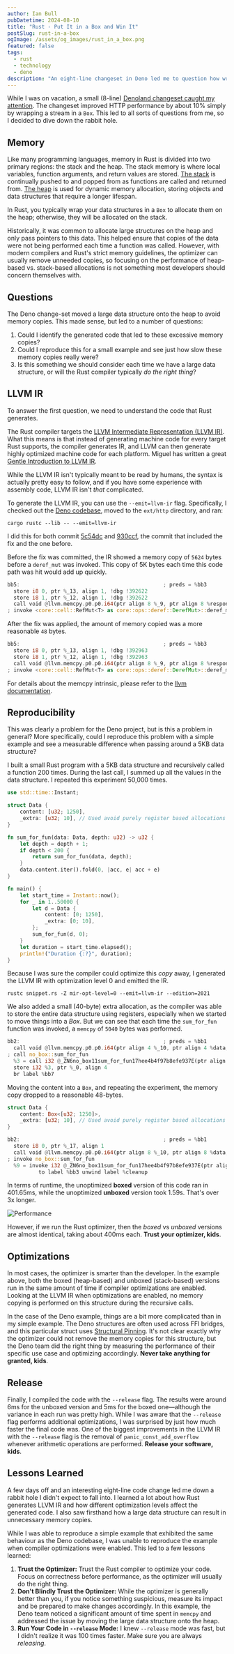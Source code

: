 ```yaml
---
author: Ian Bull
pubDatetime: 2024-08-10
title: "Rust - Put It in a Box and Win It"
postSlug: rust-in-a-box
ogImage: /assets/og_images/rust_in_a_box.png
featured: false
tags:
  - rust
  - technology
  - deno
description: "An eight-line changeset in Deno led me to question how wrapping a large structure in a `Box` improves performance, and if this approach works in general."
---
```


While I was on vacation, a small (8-line) [Denoland changeset caught my attention](https://github.com/denoland/deno/commit/930ccf928aee3ce5befc0a7494e0f9caaf0c8c63). The changeset improved HTTP performance by about 10% simply by wrapping a stream in a `Box`. This led to all sorts of questions from me, so I decided to dive down the rabbit hole.

## Memory

Like many programming languages, memory in Rust is divided into two primary regions: the stack and the heap. The stack memory is where local variables, function arguments, and return values are stored. [The stack](https://web.mit.edu/rust-lang_v1.25/arch/amd64_ubuntu1404/share/doc/rust/html/book/first-edition/the-stack-and-the-heap.html#the-stack) is continually pushed to and popped from as functions are called and returned from. [The heap](https://web.mit.edu/rust-lang_v1.25/arch/amd64_ubuntu1404/share/doc/rust/html/book/first-edition/the-stack-and-the-heap.html#the-heap) is used for dynamic memory allocation, storing objects and data structures that require a longer lifespan.

In Rust, you typically wrap your data structures in a `Box` to allocate them on the heap; otherwise, they will be allocated on the stack.

Historically, it was common to allocate large structures on the heap and only pass pointers to this data. This helped ensure that copies of the data were not being performed each time a function was called. However, with modern compilers and Rust's strict memory guidelines, the optimizer can usually remove unneeded copies, so focusing on the performance of heap-based vs. stack-based allocations is not something most developers should concern themselves with.

## Questions

The Deno change-set moved a large data structure onto the heap to avoid memory copies. This made sense, but led to a number of questions:

1. Could I identify the generated code that led to these excessive memory copies?
2. Could I reproduce this for a small example and see just how slow these memory copies really were?
3. Is this something we should consider each time we have a large data structure, or will the Rust compiler typically _do the right thing_?

## LLVM IR

To answer the first question, we need to understand the code that Rust generates.

The Rust compiler targets the [LLVM Intermediate Representation (LLVM IR)](https://llvm.org/docs/LangRef.html). What this means is that instead of generating machine code for every target Rust supports, the compiler generates IR, and LLVM can then generate highly optimized machine code for each platform. Miguel has written a great [Gentle Introduction to LLVM IR](https://mcyoung.xyz/2023/08/01/llvm-ir/).

While the LLVM IR isn't typically meant to be read by humans, the syntax is actually pretty easy to follow, and if you have some experience with assembly code, LLVM IR isn't _that_ complicated.

To generate the LLVM IR, you can use the `--emit=llvm-ir` flag. Specifically, I checked out the [Deno codebase](https://github.com/denoland/deno), moved to the `ext/http` directory, and ran:

```shell
cargo rustc --lib -- --emit=llvm-ir
```

I did this for both commit [5c54dc](https://github.com/denoland/deno/commit/5c54dc5840e26410e364619b73b4721ce1815cef) and [930ccf](https://github.com/denoland/deno/commit/930ccf928aee3ce5befc0a7494e0f9caaf0c8c63), the commit that included the fix and the one before.

Before the fix was committed, the IR showed a memory copy of `5624` bytes before a `deref_mut` was invoked. This copy of 5K bytes each time this code path was hit would add up quickly.

```rust
bb5:                                              ; preds = %bb3
  store i8 0, ptr %_13, align 1, !dbg !392622
  store i8 1, ptr %_12, align 1, !dbg !392622
  call void @llvm.memcpy.p0.p0.i64(ptr align 8 %_9, ptr align 8 %response_body, i64 5624, i1 false), !dbg !392622
; invoke <core::cell::RefMut<T> as core::ops::deref::DerefMut>::deref_mut
```

After the fix was applied, the amount of memory copied was a more reasonable `48` bytes.

```rust
bb5:                                              ; preds = %bb3
  store i8 0, ptr %_13, align 1, !dbg !392963
  store i8 1, ptr %_12, align 1, !dbg !392963
  call void @llvm.memcpy.p0.p0.i64(ptr align 8 %_9, ptr align 8 %response_body, i64 48, i1 false), !dbg !392963
; invoke <core::cell::RefMut<T> as core::ops::deref::DerefMut>::deref_mut
```

For details about the memcpy intrinsic, please refer to the [llvm documentation](https://llvm.org/docs/LangRef.html#llvm-memcpy-intrinsic).

## Reproducibility

This was clearly a problem for the Deno project, but is this a problem in general? More specifically, could I reproduce this problem with a simple example and see a measurable difference when passing around a 5KB data structure?

I built a small Rust program with a 5KB data structure and recursively called a function 200 times. During the last call, I summed up all the values in the data structure. I repeated this experiment 50,000 times.

```rust
use std::time::Instant;

struct Data {
    content: [u32; 1250],
    _extra: [u32; 10], // Used avoid purely register based allocations
}

fn sum_for_fun(data: Data, depth: u32) -> u32 {
    let depth = depth + 1;
    if depth < 200 {
        return sum_for_fun(data, depth);
    }
    data.content.iter().fold(0, |acc, e| acc + e)
}

fn main() {
    let start_time = Instant::now();
    for _ in 1..50000 {
        let d = Data {
            content: [0; 1250],
            _extra: [0; 10],
        };
        sum_for_fun(d, 0);
    }
    let duration = start_time.elapsed();
    println!("Duration {:?}", duration);
}
```

Because I was sure the compiler could optimize this _copy_ away, I generated the LLVM IR with optimization level 0 and emitted the IR.

```shell
rustc snippet.rs -Z mir-opt-level=0 --emit=llvm-ir --edition=2021
```

We also added a small (40-byte) extra allocation, as the compiler was able to store the entire data structure using registers, especially when we started to move things into a _Box_. But we can see that each time the `sum_for_fun` function was invoked, a `memcpy` of `5040` bytes was performed.

```rust
bb2:                                              ; preds = %bb1
  call void @llvm.memcpy.p0.p0.i64(ptr align 4 %_10, ptr align 4 %data, i64 5040, i1 false)
; call no_box::sum_for_fun
  %3 = call i32 @_ZN6no_box11sum_for_fun17hee4b4f97b8efe937E(ptr align 4 %_10, i32 %_5.0)
  store i32 %3, ptr %_0, align 4
  br label %bb7
```

Moving the content into a `Box`, and repeating the experiment, the memory copy dropped to a reasonable 48-bytes.

```rust
struct Data {
    content: Box<[u32; 1250]>,
    _extra: [u32; 10], // Used avoid purely register based allocations
}
```

```rust
bb2:                                              ; preds = %bb1
  store i8 0, ptr %_17, align 1
  call void @llvm.memcpy.p0.p0.i64(ptr align 8 %_10, ptr align 8 %data, i64 48, i1 false)
; invoke no_box::sum_for_fun
  %9 = invoke i32 @_ZN6no_box11sum_for_fun17hee4b4f97b8efe937E(ptr align 8 %_10, i32 %_5.0)
          to label %bb3 unwind label %cleanup
```

In terms of runtime, the unoptimized **boxed** version of this code ran in 401.65ms, while the unoptimized **unboxed** version took 1.59s. That's over 3x longer.

![Performance](./performance.png)

However, if we run the Rust optimizer, then the _boxed_ vs _unboxed_ versions are almost identical, taking about 400ms each. **Trust your optimizer, kids**.

## Optimizations

In most cases, the optimizer is smarter than the developer. In the example above, both the boxed (heap-based) and unboxed (stack-based) versions run in the same amount of time if compiler optimizations are enabled. Looking at the LLVM IR when optimizations are enabled, no memory copying is performed on this structure during the recursive calls.

In the case of the Deno example, things are a bit more complicated than in my simple example. The Deno structures are often used across FFI bridges, and this particular struct uses [Structural Pinning](https://doc.rust-lang.org/std/pin/index.html#projections-and-structural-pinning). It's not clear exactly why the optimizer could not remove the memory copies for this structure, but the Deno team did the right thing by measuring the performance of their specific use case and optimizing accordingly. **Never take anything for granted, kids**.

## Release

Finally, I compiled the code with the `--release` flag. The results were around 6ms for the unboxed version and 5ms for the boxed one—although the variance in each run was pretty high. While I was aware that the `--release` flag performs additional optimizations, I was surprised by just how much faster the final code was. One of the biggest improvements in the LLVM IR with the `--release` flag is the removal of `panic_const_add_overflow` whenever arithmetic operations are performed. **Release your software, kids**.

## Lessons Learned

A few days off and an interesting eight-line code change led me down a rabbit hole I didn't expect to fall into. I learned a lot about how Rust generates LLVM IR and how different optimization levels affect the generated code. I also saw firsthand how a large data structure can result in unnecessary memory copies.

While I was able to reproduce a simple example that exhibited the same behaviour as the Deno codebase, I was unable to reproduce the example when compiler optimizations were enabled. This led to a few lessons learned:

1. **Trust the Optimizer:** Trust the Rust compiler to optimize your code. Focus on correctness before performance, as the optimizer will usually do the right thing.
2. **Don't Blindly Trust the Optimizer:** While the optimizer is generally better than you, if you notice something suspicious, measure its impact and be prepared to make changes accordingly. In this example, the Deno team noticed a significant amount of time spent in `memcpy` and addressed the issue by moving the large data structure onto the heap.
3. **Run Your Code in `--release` Mode:** I knew `--release` mode was fast, but I didn't realize it was 100 times faster. Make sure you are always _releasing_.
